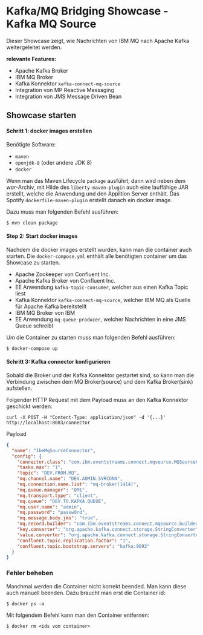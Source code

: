 # Kafka/MQ Bridging Showcase - Kafka MQ Source

Dieser Showcase zeigt, wie Nachrichten von IBM MQ nach Apache Kafka weitergeleitet werden.

**relevante Features:**
* Apache Kafka Broker
* IBM MQ Broker
* Kafka Konnektor `kafka-connect-mq-source` 
* Integration von MP Reactive Messaging 
* Integration von JMS Message Driven Bean 

## Showcase starten

#### Schritt 1: docker images erstellen 

Benötigte Software:
* `maven`
* `openjdk-8` (oder andere JDK 8)
* `docker`

Wenn man das Maven Lifecycle `package` ausführt, dann wird neben dem _war_-Archiv, mit Hilde des `liberty-maven-plugin` auch eine lauffähige JAR erstellt, welche die Anwendung und den Applition Server enthält. 
Das Spotify `dockerfile-maven-plugin` erstellt danach ein docker image.

Dazu muss man folgenden Befehl ausführen:
```shell script
$ mvn clean package
```
 
#### Step 2: Start docker images

Nachdem die docker images erstellt wurden, kann man die container auch starten. Die `docker-compose.yml` enthält alle benötigten container um das Showcase zu starten. 

* Apache Zookeeper von Confluent Inc.
* Apache Kafka Broker von Confluent Inc.
* EE Anwendung `kafka-topic-consumer`, welcher aus einen Kafka Topic liest
* Kafka Konnektor `kafka-connect-mq-source`, welcher IBM MQ als Quelle für Apache Kafka bereitstellt 
* IBM MQ Broker von IBM
* EE Anwendung `mq-queue-producer`, welcher Nachrichten in eine JMS Queue schreibt

Um die Container zu starten muss man folgenden Befehl ausführen:

```shell script
$ docker-compose up
```

#### Schritt 3: Kafka connector konfigurieren

Sobald die Broker und der Kafka Konnektor gestartet sind, so kann man die Verbindung zwischen dem MQ Broker(source) und dem Kafka Broker(sink) aufstellen.

Folgender HTTP Request mit dem Payload muss an den Kafka Konnektor geschickt werden:

```shell script
curl -X POST -H "Content-Type: application/json" -d '{...}' http://localhost:8083/connector
```

Payload
```json
{
  "name": "IbmMqSourceConnector",
  "config": {
    "connector.class": "com.ibm.eventstreams.connect.mqsource.MQSourceConnector",
    "tasks.max": "1",
    "topic": "DEV.FROM.MQ",
    "mq.channel.name": "DEV.ADMIN.SVRCONN",
    "mq.connection.name.list": "mq-broker(1414)",
    "mq.queue.manager": "QM1",
    "mq.transport.type": "client",
    "mq.queue": "DEV.TO.KAFKA.QUEUE",
    "mq.user.name": "admin",
    "mq.password": "passw0rd",
    "mq.message.body.jms": "true",
    "mq.record.builder": "com.ibm.eventstreams.connect.mqsource.builders.DefaultRecordBuilder",
    "key.converter": "org.apache.kafka.connect.storage.StringConverter",
    "value.converter": "org.apache.kafka.connect.storage.StringConverter",
    "confluent.topic.replication.factor": "1",
    "confluent.topic.bootstrap.servers": "kafka:9092"
  }
}
``` 

### Fehler beheben

Manchmal werden die Container nicht korrekt beended.
Man kann diese auch manuell beenden. Dazu braucht man erst die Container id:

```shell script
$ docker ps -a
```

Mit folgendem Befehl kann man den Container entfernen:

```shell script
$ docker rm <ids vom container>
```
